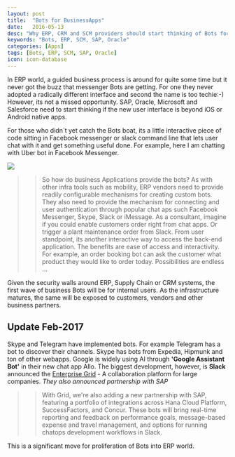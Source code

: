 ```yaml
---
layout: post
title:  "Bots for BusinessApps"
date:   2016-05-13
desc: "Why ERP, CRM and SCM providers should start thinking of Bots for business apps"
keywords: "Bots, ERP, SCM, SAP, Oracle"
categories: [Apps]
tags: [Bots, ERP, SCM, SAP, Oracle]
icon: icon-database
---
```

In ERP world, a guided business process is around for quite some time but it never got the buzz that messenger Bots are getting. For one they never adopted a radically different interface and second the name is too techie:-) However, its not a missed opportunity. SAP, Oracle, Microsoft and Salesforce need to start thinking if the new user interface is beyond iOS or Android native apps.

For those who didn´t yet catch the Bots boat, its a little interactive piece of code sitting in Facebook messenger or slack command line that lets user chat with it and get something useful done. For example, here I am chatting with Uber bot in Facebook Messenger.

![](/homepage/static/img/blog/AmJBlog/UberBot.png)

>> So how do business Applications provide the bots?  As with other infra tools such as mobility, ERP vendors need to provide readily configurable mechanisms for creating custom bots. They also need to provide the mechanism for connecting and user authentication through popular chat aps such Facebook Messenger, Skype, Slack or iMessage.  As a consultant, imagine if you could enable customers order right from chat apps. Or trigger a plant maintenance order from Slack. From user standpoint, its another interactive way to access the back-end application. The benefits are ease of access and interactivity. For example, an order booking bot can ask the customer what product they would like to order today. Possibilities are endless ... 

Given the security walls around ERP, Supply Chain or CRM systems, the first wave of business Bots will be for internal users. As the infrastructure matures, the same will be exposed to customers, vendors and other business partners.

## Update Feb-2017


Skype and Telegram have implemented bots. For example Telegram has a bot to discover their channels. Skype has bots from Expedia, Hipmunk and ton of other webapps. Google is widely using AI through **'Google Assistant Bot'** in their new chat app Allo. The biggest development, however, is **Slack** announced the [Enterprise Grid](https://slackhq.com/introducing-slack-enterprise-grid-ccb343380fbb#.ch8lsz6v0) - A collaboration platform for large companies. *They also announced partnership with SAP*

>> With Grid, we're also adding a new partnership with SAP, featuring a portfolio of integrations across Hana Cloud Platform, SuccessFactors, and Concur. These bots will bring real-time reporting and feedback on performance goals, message-based expense and travel management, and options for running chatops development workflows in Slack. 

This is a significant move for proliferation of Bots into ERP world.


